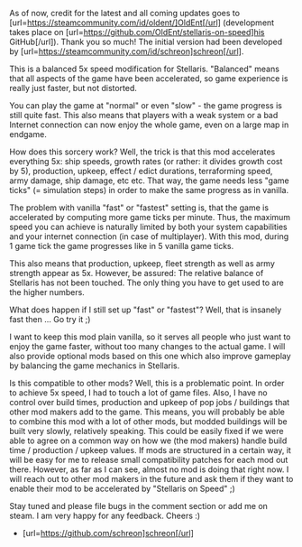 As of now, credit for the latest and all coming updates goes to [url=https://steamcommunity.com/id/oldent/]OldEnt[/url] (development takes place on [url=https://github.com/OldEnt/stellaris-on-speed]his GitHub[/url]). Thank you so much! The initial version had been developed by [url=https://steamcommunity.com/id/schreon]schreon[/url].

This is a balanced 5x speed modification for Stellaris. "Balanced" means that all aspects of the game have been accelerated, so game experience is really just faster, but not distorted.

You can play the game at "normal" or even "slow" - the game progress is still quite fast. This also means that players with a weak system or a bad Internet connection can now enjoy the whole game, even on a large map in endgame.

How does this sorcery work? Well, the trick is that this mod accelerates everything 5x: ship speeds, growth rates (or rather: it divides growth cost by 5), production, upkeep, effect / edict durations, terraforming speed, army damage, ship damage, etc etc. That way, the game needs less "game ticks" (= simulation steps) in order to make the same progress as in vanilla.

The problem with vanilla "fast" or "fastest" setting is, that the game is accelerated by computing more game ticks per minute. Thus, the maximum speed you can achieve is naturally limited by both your system capabilities and your internet connection (in case of multiplayer). With this mod, during 1 game tick the game progresses like in 5 vanilla game ticks.

This also means that production, upkeep, fleet strength as well as army strength appear as 5x. However, be assured: The relative balance of Stellaris has not been touched. The only thing you have to get used to are the higher numbers.

What does happen if I still set up "fast" or "fastest"? Well, that is insanely fast then ... Go try it ;)

I want to keep this mod plain vanilla, so it serves all people who just want to enjoy the game faster, without too many changes to the actual game. I will also provide optional mods based on this one which also improve gameplay by balancing the game mechanics in Stellaris.

Is this compatible to other mods? Well, this is a problematic point. In order to achieve 5x speed, I had to touch a lot of game files. Also, I have no control over build times, production and upkeep of pop jobs / buildings that other mod makers add to the game. This means, you will probably be able to combine this mod with a lot of other mods, but modded buildings will be built very slowly, relatively speaking. This could be easily fixed if we were able to agree on a common way on how we (the mod makers) handle build time / production / upkeep values. If mods are structured in a certain way, it will be easy for me to release small compatibility patches for each mod out there. However, as far as I can see, almost no mod is doing that right now. I will reach out to other mod makers in the future and ask them if they want to enable their mod to be accelerated by "Stellaris on Speed" ;)

Stay tuned and please file bugs in the comment section or add me on steam. I am very happy for any feedback. Cheers :)
 
- [url=https://github.com/schreon]schreon[/url]
